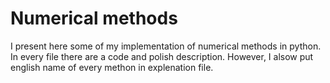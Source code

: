 # Numerical methods
I present here some of my implementation of numerical methods in python. In every file there are a code and polish description. However, I alsow put english name of every methon in explenation file.

